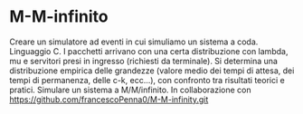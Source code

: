 # M-M-infinito
Creare un simulatore ad eventi in cui simuliamo un sistema a coda.
Linguaggio C. 
I pacchetti arrivano con una certa distribuzione con lambda, mu e servitori presi in ingresso (richiesti da terminale). 
Si determina una distribuzione empirica delle grandezze (valore medio dei tempi di attesa, dei tempi di permanenza, delle c-k, ecc...), con confronto tra risultati teorici e pratici. 
Simulare un sistema a M/M/infinito.
In collaborazione con https://github.com/francescoPenna0/M-M-infinity.git
